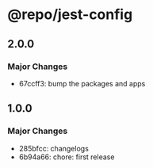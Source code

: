 # @repo/jest-config

## 2.0.0

### Major Changes

- 67ccff3: bump the packages and apps

## 1.0.0

### Major Changes

- 285bfcc: changelogs
- 6b94a66: chore: first release
